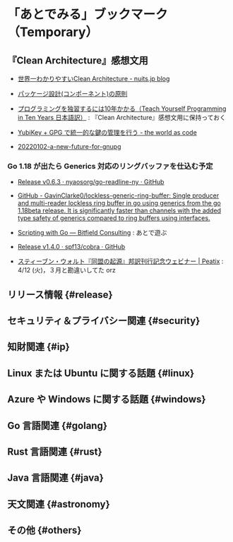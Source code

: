 # 「あとでみる」ブックマーク（Temporary）

## 『Clean Architecture』感想文用

- [世界一わかりやすいClean Architecture - nuits.jp blog](https://www.nuits.jp/entry/easiest-clean-architecture-2019-09)
- [パッケージ設計(コンポーネント)の原則](https://zenn.dev/uesho/articles/c819d53be1d6d9d120e8)
- [プログラミングを独習するには10年かかる（Teach Yourself Programming in Ten Years 日本語訳）](https://www.yamdas.org/column/technique/21-daysj.html) : 『Clean Architecture』感想文用に保持っておく

- [YubiKey + GPG で統一的な鍵の管理を行う - the world as code](https://chroju.dev/blog/yubikey_gpg_with_git_commit_signing_and_ssh)
- [20220102-a-new-future-for-gnupg](https://gnupg.org/blog/20220102-a-new-future-for-gnupg.html)

### Go 1.18 が出たら Generics 対応のリングバッファを仕込む予定

- [Release v0.6.3 · nyaosorg/go-readline-ny · GitHub](https://github.com/nyaosorg/go-readline-ny/releases/tag/v0.6.3)
- [GitHub - GavinClarke0/lockless-generic-ring-buffer: Single producer and multi-reader lockless ring buffer in go using generics from the go 1.18beta release. It is significantly faster than channels with the added type safety of generics compared to ring buffers using interfaces.](https://github.com/GavinClarke0/lockless-generic-ring-buffer)

- [Scripting with Go — Bitfield Consulting](https://bitfieldconsulting.com/golang/scripting) : あとで遊ぶ
- [Release v1.4.0 · spf13/cobra · GitHub](https://github.com/spf13/cobra/releases/tag/v1.4.0)

- [スティーブン・ウォルト『同盟の起源』邦訳刊行記念ウェビナー | Peatix](http://origins-of-alliances20220412.peatix.com) : 4/12 (火)，３月と勘違いしてた orz


## リリース情報 {#release}


## セキュリティ＆プライバシー関連 {#security}


## 知財関連 {#ip}


## Linux または Ubuntu に関する話題 {#linux}


## Azure や Windows に関する話題 {#windows}


## Go 言語関連 {#golang}


## Rust 言語関連 {#rust}


## Java  言語関連 {#java}


## 天文関連 {#astronomy}


## その他 {#others}


<!-- eof -->
